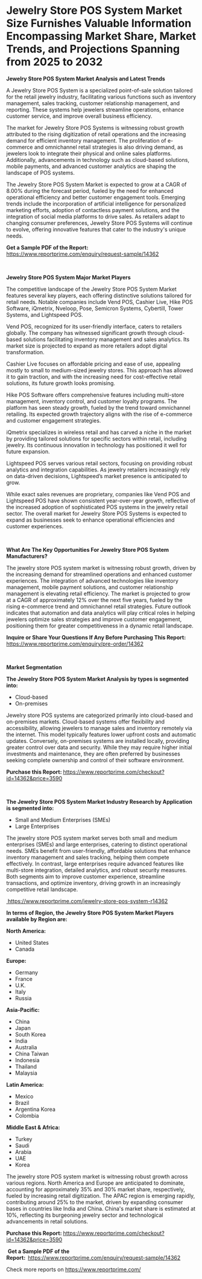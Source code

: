 <p><h1>Jewelry Store POS System Market Size Furnishes Valuable Information Encompassing Market Share, Market Trends, and Projections Spanning from 2025 to 2032</h1></p><p><strong>Jewelry Store POS System Market Analysis and Latest Trends</strong></p>
<p><p>A Jewelry Store POS System is a specialized point-of-sale solution tailored for the retail jewelry industry, facilitating various functions such as inventory management, sales tracking, customer relationship management, and reporting. These systems help jewelers streamline operations, enhance customer service, and improve overall business efficiency.</p><p>The market for Jewelry Store POS Systems is witnessing robust growth attributed to the rising digitization of retail operations and the increasing demand for efficient inventory management. The proliferation of e-commerce and omnichannel retail strategies is also driving demand, as jewelers look to integrate their physical and online sales platforms. Additionally, advancements in technology such as cloud-based solutions, mobile payments, and advanced customer analytics are shaping the landscape of POS systems.</p><p>The Jewelry Store POS System Market is expected to grow at a CAGR of 8.00% during the forecast period, fueled by the need for enhanced operational efficiency and better customer engagement tools. Emerging trends include the incorporation of artificial intelligence for personalized marketing efforts, adoption of contactless payment solutions, and the integration of social media platforms to drive sales. As retailers adapt to changing consumer preferences, Jewelry Store POS Systems will continue to evolve, offering innovative features that cater to the industry's unique needs.</p></p>
<p><strong>Get a Sample PDF of the Report:&nbsp;</strong> <a href="https://www.reportprime.com/enquiry/request-sample/14362?utm_campaign=3524&utm_medium=2&utm_source=Github&utm_content=ia&utm_term=20032025&utm_id=jewelry-store-pos-system">https://www.reportprime.com/enquiry/request-sample/14362</a></p>
<p>&nbsp;</p>
<p><strong>Jewelry Store POS System Major Market Players</strong></p>
<p><p>The competitive landscape of the Jewelry Store POS System Market features several key players, each offering distinctive solutions tailored for retail needs. Notable companies include Vend POS, Cashier Live, Hike POS Software, iQmetrix, Nveloop, Pose, Semicron Systems, Cybertill, Tower Systems, and Lightspeed POS.</p><p>Vend POS, recognized for its user-friendly interface, caters to retailers globally. The company has witnessed significant growth through cloud-based solutions facilitating inventory management and sales analytics. Its market size is projected to expand as more retailers adopt digital transformation.</p><p>Cashier Live focuses on affordable pricing and ease of use, appealing mostly to small to medium-sized jewelry stores. This approach has allowed it to gain traction, and with the increasing need for cost-effective retail solutions, its future growth looks promising.</p><p>Hike POS Software offers comprehensive features including multi-store management, inventory control, and customer loyalty programs. The platform has seen steady growth, fueled by the trend toward omnichannel retailing. Its expected growth trajectory aligns with the rise of e-commerce and customer engagement strategies.</p><p>iQmetrix specializes in wireless retail and has carved a niche in the market by providing tailored solutions for specific sectors within retail, including jewelry. Its continuous innovation in technology has positioned it well for future expansion.</p><p>Lightspeed POS serves various retail sectors, focusing on providing robust analytics and integration capabilities. As jewelry retailers increasingly rely on data-driven decisions, Lightspeed’s market presence is anticipated to grow.</p><p>While exact sales revenues are proprietary, companies like Vend POS and Lightspeed POS have shown consistent year-over-year growth, reflective of the increased adoption of sophisticated POS systems in the jewelry retail sector. The overall market for Jewelry Store POS Systems is expected to expand as businesses seek to enhance operational efficiencies and customer experiences.</p></p>
<p>&nbsp;</p>
<p><strong>What Are The Key Opportunities For Jewelry Store POS System Manufacturers?</strong></p>
<p><p>The jewelry store POS system market is witnessing robust growth, driven by the increasing demand for streamlined operations and enhanced customer experiences. The integration of advanced technologies like inventory management, mobile payment solutions, and customer relationship management is elevating retail efficiency. The market is projected to grow at a CAGR of approximately 12% over the next five years, fueled by the rising e-commerce trend and omnichannel retail strategies. Future outlook indicates that automation and data analytics will play critical roles in helping jewelers optimize sales strategies and improve customer engagement, positioning them for greater competitiveness in a dynamic retail landscape.</p></p>
<p><strong>Inquire or Share Your Questions If Any Before Purchasing This Report:</strong> <a href="https://www.reportprime.com/enquiry/pre-order/14362?utm_campaign=3524&utm_medium=2&utm_source=Github&utm_content=ia&utm_term=20032025&utm_id=jewelry-store-pos-system">https://www.reportprime.com/enquiry/pre-order/14362</a></p>
<p>&nbsp;</p>
<p><strong>Market Segmentation</strong></p>
<p><strong>The Jewelry Store POS System Market Analysis by types is segmented into:</strong></p>
<p><ul><li>Cloud-based</li><li>On-premises</li></ul></p>
<p><p>Jewelry store POS systems are categorized primarily into cloud-based and on-premises markets. Cloud-based systems offer flexibility and accessibility, allowing jewelers to manage sales and inventory remotely via the internet. This model typically features lower upfront costs and automatic updates. Conversely, on-premises systems are installed locally, providing greater control over data and security. While they may require higher initial investments and maintenance, they are often preferred by businesses seeking complete ownership and control of their software environment.</p></p>
<p><strong>Purchase this Report:&nbsp;</strong><a href="https://www.reportprime.com/checkout?id=14362&price=3590&utm_campaign=3524&utm_medium=2&utm_source=Github&utm_content=ia&utm_term=20032025&utm_id=jewelry-store-pos-system">https://www.reportprime.com/checkout?id=14362&price=3590</a></p>
<p>&nbsp;</p>
<p><strong>The Jewelry Store POS System Market Industry Research by Application is segmented into:</strong></p>
<p><ul><li>Small and Medium Enterprises (SMEs)</li><li>Large Enterprises</li></ul></p>
<p><p>The jewelry store POS system market serves both small and medium enterprises (SMEs) and large enterprises, catering to distinct operational needs. SMEs benefit from user-friendly, affordable solutions that enhance inventory management and sales tracking, helping them compete effectively. In contrast, large enterprises require advanced features like multi-store integration, detailed analytics, and robust security measures. Both segments aim to improve customer experience, streamline transactions, and optimize inventory, driving growth in an increasingly competitive retail landscape.</p></p>
<p><a href="https://www.reportprime.com/jewelry-store-pos-system-r14362?utm_campaign=3524&utm_medium=2&utm_source=Github&utm_content=ia&utm_term=20032025&utm_id=jewelry-store-pos-system">&nbsp;https://www.reportprime.com/jewelry-store-pos-system-r14362</a></p>
<p><strong>In terms of Region, the Jewelry Store POS System Market Players available by Region are:</strong></p>
<p>
    <p> <strong> North America: </strong>
        <ul>
            <li>United States</li>
            <li>Canada</li>
        </ul>
        </p> 
    <p> <strong> Europe: </strong>
        <ul>
            <li>Germany</li>
            <li>France</li>
            <li>U.K.</li>
            <li>Italy</li>
            <li>Russia</li>
        </ul>
        </p> 
    <p> <strong> Asia-Pacific: </strong>
        <ul>
            <li>China</li>
            <li>Japan</li>
            <li>South Korea</li>
            <li>India</li>
            <li>Australia</li>
            <li>China Taiwan</li>
            <li>Indonesia</li>
            <li>Thailand</li>
            <li>Malaysia</li>
        </ul>
        </p> 
    <p> <strong> Latin America: </strong>
        <ul>
            <li>Mexico</li>
            <li>Brazil</li>
            <li>Argentina Korea</li>
            <li>Colombia</li>
        </ul>
        </p> 
    <p> <strong> Middle East & Africa: </strong>
        <ul>
            <li>Turkey</li>
            <li>Saudi</li>
            <li>Arabia</li>
            <li>UAE</li>
            <li>Korea</li>
        </ul>
    </p>
    </p>
<p><p>The jewelry store POS system market is witnessing robust growth across various regions. North America and Europe are anticipated to dominate, accounting for approximately 35% and 30% market share, respectively, fueled by increasing retail digitization. The APAC region is emerging rapidly, contributing around 25% to the market, driven by expanding consumer bases in countries like India and China. China's market share is estimated at 10%, reflecting its burgeoning jewelry sector and technological advancements in retail solutions.</p></p>
<p><strong>Purchase this Report: </strong><a href="https://www.reportprime.com/checkout?id=14362&price=3590&utm_campaign=3524&utm_medium=2&utm_source=Github&utm_content=ia&utm_term=20032025&utm_id=jewelry-store-pos-system">https://www.reportprime.com/checkout?id=14362&price=3590</a></p>
<p>&nbsp;<strong>Get a Sample PDF of the Report:&nbsp;&nbsp;</strong><a href="https://www.reportprime.com/enquiry/request-sample/14362?utm_campaign=3524&utm_medium=2&utm_source=Github&utm_content=ia&utm_term=20032025&utm_id=jewelry-store-pos-system">https://www.reportprime.com/enquiry/request-sample/14362</a></p>
<p><strong></strong></p>
<p>Check more reports on <a href="https://www.reportprime.com/?utm_campaign=3524&utm_medium=2&utm_source=Github&utm_content=ia&utm_term=20032025&utm_id=jewelry-store-pos-system">https://www.reportprime.com/</a></p>